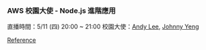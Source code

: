 ### AWS 校園大使 - Node.js 進階應用
直播時間：5/11 (四) 20:00 ~ 21:00
校園大使：[Andy Lee](https://github.com/106207411), [Johnny Yeng](https://github.com/a2902793)

[Reference](https://github.com/Fiyin-Anne/node-s3-upload)